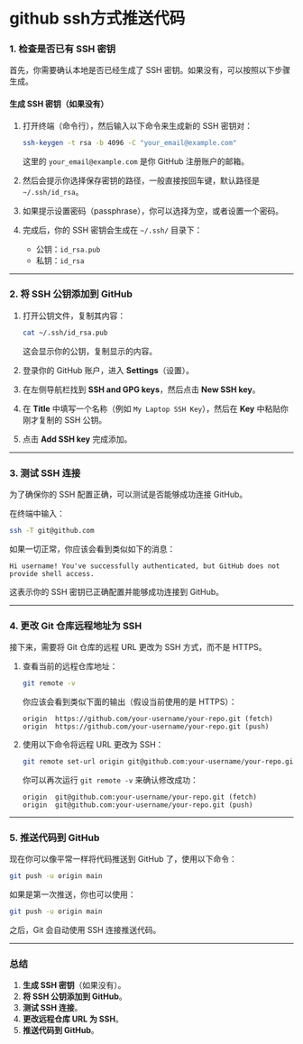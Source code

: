 # github ssh方式推送代码

### **1. 检查是否已有 SSH 密钥**

首先，你需要确认本地是否已经生成了 SSH 密钥。如果没有，可以按照以下步骤生成。

#### **生成 SSH 密钥（如果没有）**

1. 打开终端（命令行），然后输入以下命令来生成新的 SSH 密钥对：

    ```bash
    ssh-keygen -t rsa -b 4096 -C "your_email@example.com"
    ```

    这里的 `your_email@example.com`​ 是你 GitHub 注册账户的邮箱。
2. 然后会提示你选择保存密钥的路径，一般直接按回车键，默认路径是 `~/.ssh/id_rsa`​。
3. 如果提示设置密码（passphrase），你可以选择为空，或者设置一个密码。
4. 完成后，你的 SSH 密钥会生成在 `~/.ssh/`​ 目录下：

    * 公钥：`id_rsa.pub`​
    * 私钥：`id_rsa`​

---

### **2. 将 SSH 公钥添加到 GitHub**

1. 打开公钥文件，复制其内容：

    ```bash
    cat ~/.ssh/id_rsa.pub
    ```

    这会显示你的公钥，复制显示的内容。
2. 登录你的 GitHub 账户，进入 **Settings**（设置）。
3. 在左侧导航栏找到 **SSH and GPG keys**，然后点击 **New SSH key**。
4. 在 **Title** 中填写一个名称（例如 `My Laptop SSH Key`​），然后在 **Key** 中粘贴你刚才复制的 SSH 公钥。
5. 点击 **Add SSH key** 完成添加。

---

### **3. 测试 SSH 连接**

为了确保你的 SSH 配置正确，可以测试是否能够成功连接 GitHub。

在终端中输入：

```bash
ssh -T git@github.com
```

如果一切正常，你应该会看到类似如下的消息：

```
Hi username! You've successfully authenticated, but GitHub does not provide shell access.
```

这表示你的 SSH 密钥已正确配置并能够成功连接到 GitHub。

---

### **4. 更改 Git 仓库远程地址为 SSH**

接下来，需要将 Git 仓库的远程 URL 更改为 SSH 方式，而不是 HTTPS。

1. 查看当前的远程仓库地址：

    ```bash
    git remote -v
    ```

    你应该会看到类似下面的输出（假设当前使用的是 HTTPS）：

    ```
    origin  https://github.com/your-username/your-repo.git (fetch)
    origin  https://github.com/your-username/your-repo.git (push)
    ```
2. 使用以下命令将远程 URL 更改为 SSH：

    ```bash
    git remote set-url origin git@github.com:your-username/your-repo.git
    ```

    你可以再次运行 `git remote -v`​ 来确认修改成功：

    ```
    origin  git@github.com:your-username/your-repo.git (fetch)
    origin  git@github.com:your-username/your-repo.git (push)
    ```

---

### **5. 推送代码到 GitHub**

现在你可以像平常一样将代码推送到 GitHub 了，使用以下命令：

```bash
git push -u origin main
```

如果是第一次推送，你也可以使用：

```bash
git push -u origin main
```

之后，Git 会自动使用 SSH 连接推送代码。

---

### **总结**

1. **生成 SSH 密钥**（如果没有）。
2. **将 SSH 公钥添加到 GitHub**。
3. **测试 SSH 连接**。
4. **更改远程仓库 URL 为 SSH**。
5. **推送代码到 GitHub**。
